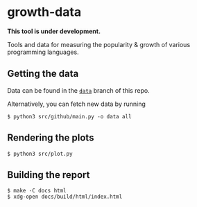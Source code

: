 # growth-data

**This tool is under development.**

Tools and data for measuring the popularity & growth of various programming languages.


## Getting the data

Data can be found in the [`data`](https://github.com/appliedfm/growth-data/tree/data/data) branch of this repo.

Alternatively, you can fetch new data by running

```console
$ python3 src/github/main.py -o data all
```


## Rendering the plots

```console
$ python3 src/plot.py
```


## Building the report

```console
$ make -C docs html
$ xdg-open docs/build/html/index.html
```
